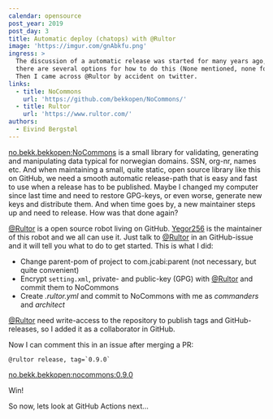 ```yaml
---
calendar: opensource
post_year: 2019
post_day: 3
title: Automatic deploy (chatops) with @Rultor
image: 'https://imgur.com/gnAbkfu.png'
ingress: >
  The discussion of a automatic release was started for many years ago, and
  there are several options for how to do this (None mentioned, none forgotten).
  Then I came across @Rultor by accident on twitter.
links:
  - title: NoCommons
    url: 'https://github.com/bekkopen/NoCommons/'
  - title: Rultor
    url: 'https://www.rultor.com/'
authors:
  - Eivind Bergstøl
---
```

[no.bekk.bekkopen:NoCommons](https://github.com/bekkopen/NoCommons) is a small library for validating, generating and manipulating data typical for norwegian domains. SSN, org-nr, names etc. And when maintaining a small, quite static, open source library like this on GitHub, we need a smooth automatic release-path that is easy and fast to use when a release has to be published. Maybe I changed my computer since last time and need to restore GPG-keys, or even worse, generate new keys and distribute them. And when time goes by, a new maintainer steps up and need to release. How was that done again?

[@Rultor](http://rultor.com) is a open source robot living on GitHub. [Yegor256](https://www.yegor256.com) is the maintainer of this robot and we all can use it. Just talk to [@Rultor](http://rultor.com) in an GitHub-issue and it will tell you what to do to get started. This is what I did:

* Change parent-pom of project to com.jcabi:parent (not necessary, but quite convenient)
* Encrypt `setting.xml`, private- and public-key (GPG) with [@Rultor](http://rultor.com) and commit them to NoCommons
* Create _.rultor.yml_ and commit to NoCommons with me as _commanders_ and _architect_

[@Rultor](http://rultor.com) need write-access to the repository to publish tags and GitHub-releases, so I added it as a collaborator in GitHub.

Now I can comment this in an issue after merging a PR:

``@rultor release, tag=`0.9.0` ``

[no.bekk.bekkopen:nocommons:0.9.0](https://github.com/bekkopen/NoCommons/releases/tag/0.9.0)

Win!

So now, lets look at GitHub Actions next…
